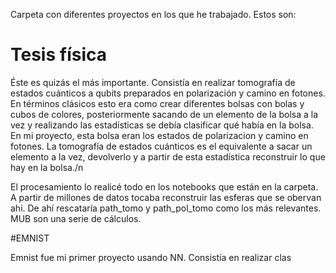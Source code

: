 Carpeta con diferentes proyectos en los que he trabajado. Estos son:

# Tesis física

Éste es quizás el más importante. Consistía en realizar tomografía de estados cuánticos a qubits preparados en polarización y camino en fotones. En términos clásicos esto era como crear diferentes bolsas con bolas y cubos de colores, posteriormente sacando de un elemento de la bolsa a la vez y realizando las estadísticas se
debía clasificar qué había en la bolsa. En mi proyecto, esta bolsa eran los estados de polarizacion y camino en fotones. La tomografía de estados cuánticos es el equivalente a sacar un elemento a la vez, devolverlo y a partir de esta estadística reconstruir lo que hay en la bolsa./n

El procesamiento lo realicé todo en los notebooks que están en la carpeta. A partir de millones de datos tocaba reconstruir las esferas que se obervan ahi. De ahí rescataría path_tomo y path_pol_tomo como los más relevantes. MUB son una serie de cálculos. 

#EMNIST

Emnist fue mi primer proyecto usando NN. Consistía en realizar clas
